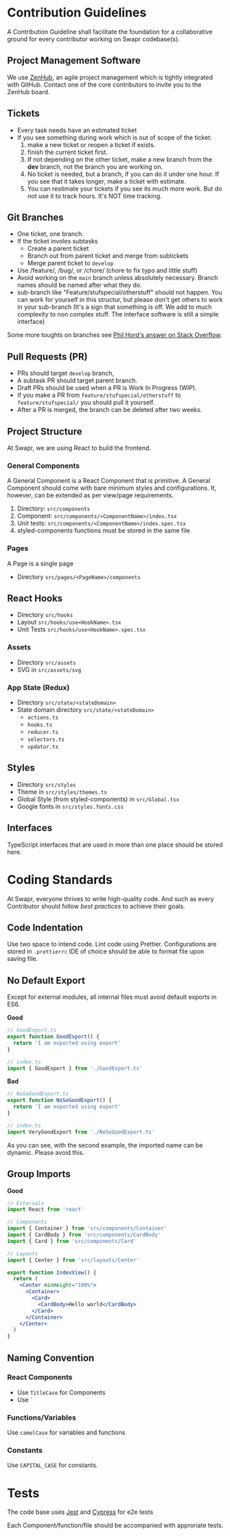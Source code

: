 # Contribution Guidelines

A Contribution Guideline shall facilitate the foundation for a collaborative ground for every contributor working on Swapr codebase(s).

## Project Management Software

We use [ZenHub](https://zenhub.com), an agile project management which is tightly integrated with GitHub. Contact one of the core contributors to invite you to the ZenHub board.

## Tickets

- Every task needs have an estimated ticket
- If you see something during work which is out of scope of the ticket:
  1. make a new ticket or reopen a ticket if exists.
  2. finish the current ticket first.
  3. If not depending on the other ticket, make a new branch from the **dev** branch, not the branch you are working on.
  4. No ticket is needed, but a branch, if you can do it under one hour. If you see that it takes longer, make a ticket with estimate.
  5. You can restimate your tickets if you see its much more work. But do not use it to track hours. It's NOT time tracking.

## Git Branches

- One ticket, one branch.
- If the ticket involes subtasks
  - Create a parent ticket
  - Branch out from parent ticket and merge from subtickets
  - Merge parent ticket to `develop`
- Use /feature/, /bug/, or /chore/ (chore to fix typo and little stuff)
- Avoid working on the `main` branch unless absolutely necessary. Branch names should be named after what they do.
- sub-branch like "Feature/stufspecial/otherstuff" should not happen. You can work for yourself in this structur, but please don't get others to work in your sub-branch (It's a sign that something is off. We add to much complexity to non complex stuff. The interface software is still a simple interface)

Some more toughts on branches see [Phil Hord's answer on Stack Overflow](https://stackoverflow.com/a/6065944/2151050).

## Pull Requests (PR)

- PRs should target `develop` branch,
- A subtask PR should target parent branch.
- Draft PRs should be used when a PR is Work In Progress (WIP).
- If you make a PR from `feature/stufspecial/otherstuff` to `feature/stufspecial/` you should pull it yourself.
- After a PR is merged, the branch can be deleted after two weeks.

## Project Structure

At Swapr, we are using React to build the frontend.

### General Components

A General Component is a React Component that is primitive. A General Component should come with bare minimum styles and configurations. It, however, can be extended as per view/page requirements.

1. Directory: `src/components`
2. Component: `src/components/<ComponentName>/index.tsx`
3. Unit tests: `src/components/<ComponentName>/index.spec.tsx`
4. styled-components functions must be stored in the same file

### Pages

A Page is a single page

- Directory `src/pages/<PageName>/components`

## React Hooks

- Directory `src/hooks`
- Layout `src/hooks/use<HookName>.tsx`
- Unit Tests `src/hooks/use<HookName>.spec.tsx`

### Assets

- Directory `src/assets`
- SVG in `src/assets/svg`

### App State (Redux)

- Directory `src/state/<stateDomain>`
- State domain directory `src/state/<stateDomain>`
  - `actions.ts`
  - `hooks.ts`
  - `reducer.ts`
  - `selectors.ts`
  - `updator.ts`

## Styles

- Directory `src/styles`
- Theme in `src/styles/themes.ts`
- Global Style (from styled-components) in `src/Global.tsx`
- Google fonts in `src/styles.fonts.css`

## Interfaces

TypeScript interfaces that are used in more than one place should be stored here.

# Coding Standards

At Swapr, everyone thrives to write high-quality code. And such as every Contributor should follow _best practices_ to achieve their goals.

## Code Indentation

Use two space to intend code. Lint code using Prettier. Configurations are stored in `.prettierrc` IDE of choice should be able to format file upon saving file.

## No Default Export

Except for external modules, all internal files must avoid default exports in ES6.

**Good**

```jsx
// GoodExport.ts
export function GoodExport() {
  return 'I am exported using export'
}

// index.ts
import { GoodExport } from './GoodExport.ts'
```

**Bad**

```jsx
// NoSoGoodExport.ts
export function NoSoGoodExport() {
  return 'I am exported using export'
}

// index.ts
import VeryGoodExport from './NoSoGoodExport.ts'
```

As you can see, with the second example, the imported name can be dynamic. Please avoid this.

## Group Imports

**Good**

```jsx
// Externals
import React from 'react'

// Components
import { Container } from 'src/components/Container'
import { CardBody } from 'src/components/CardBody'
import { Card } from 'src/components/Card'

// Layouts
import { Center } from 'src/layouts/Center'

export function IndexView() {
  return (
    <Center minHeight="100%">
      <Container>
        <Card>
          <CardBody>Hello world</CardBody>
        </Card>
      </Container>
    </Center>
  )
}
```

## Naming Convention

### React Components

- Use `TitleCase` for Components
- Use `

### Functions/Variables

Use `camelCase` for variables and functions

### Constants

Use `CAPITAL_CASE` for constants.

# Tests

The code base uses [Jest](https://jestjs.io/) and [Cypress](https://www.cypress.io/) for e2e tests

Each Component/function/file should be accompanied with approriate tests.

